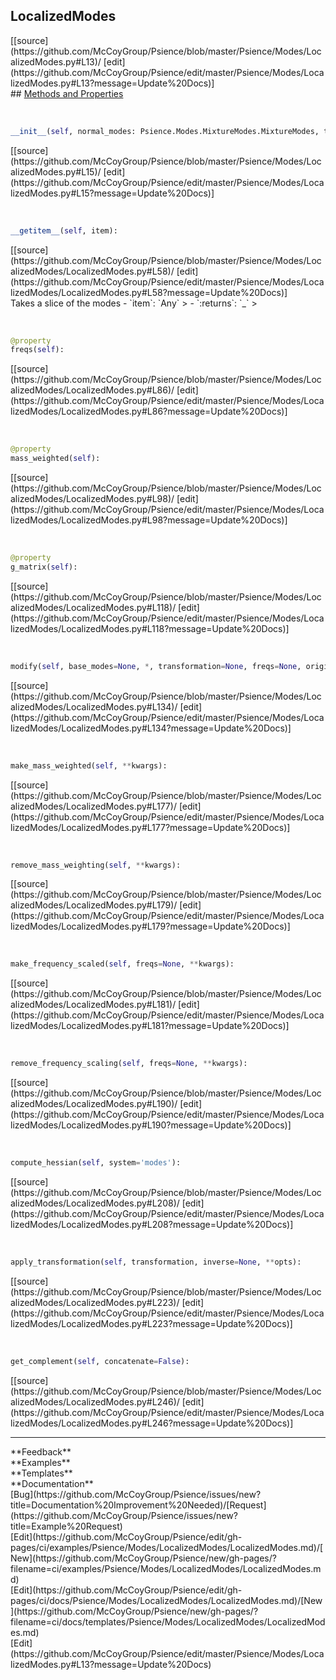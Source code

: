 ## <a id="Psience.Modes.LocalizedModes.LocalizedModes">LocalizedModes</a> 

<div class="docs-source-link" markdown="1">
[[source](https://github.com/McCoyGroup/Psience/blob/master/Psience/Modes/LocalizedModes.py#L13)/
[edit](https://github.com/McCoyGroup/Psience/edit/master/Psience/Modes/LocalizedModes.py#L13?message=Update%20Docs)]
</div>









<div class="collapsible-section">
 <div class="collapsible-section collapsible-section-header" markdown="1">
## <a class="collapse-link" data-toggle="collapse" href="#methods" markdown="1"> Methods and Properties</a> <a class="float-right" data-toggle="collapse" href="#methods"><i class="fa fa-chevron-down"></i></a>
 </div>
 <div class="collapsible-section collapsible-section-body collapse show" id="methods" markdown="1">
 
<a id="Psience.Modes.LocalizedModes.LocalizedModes.__init__" class="docs-object-method">&nbsp;</a> 
```python
__init__(self, normal_modes: Psience.Modes.MixtureModes.MixtureModes, transformation, inverse=None, origin=None, masses=None, freqs=None, mass_weighted=None, frequency_scaled=None, **etc): 
```
<div class="docs-source-link" markdown="1">
[[source](https://github.com/McCoyGroup/Psience/blob/master/Psience/Modes/LocalizedModes.py#L15)/
[edit](https://github.com/McCoyGroup/Psience/edit/master/Psience/Modes/LocalizedModes.py#L15?message=Update%20Docs)]
</div>


<a id="Psience.Modes.LocalizedModes.LocalizedModes.__getitem__" class="docs-object-method">&nbsp;</a> 
```python
__getitem__(self, item): 
```
<div class="docs-source-link" markdown="1">
[[source](https://github.com/McCoyGroup/Psience/blob/master/Psience/Modes/LocalizedModes/LocalizedModes.py#L58)/
[edit](https://github.com/McCoyGroup/Psience/edit/master/Psience/Modes/LocalizedModes/LocalizedModes.py#L58?message=Update%20Docs)]
</div>
Takes a slice of the modes
  - `item`: `Any`
    > 
  - `:returns`: `_`
    >


<a id="Psience.Modes.LocalizedModes.LocalizedModes.freqs" class="docs-object-method">&nbsp;</a> 
```python
@property
freqs(self): 
```
<div class="docs-source-link" markdown="1">
[[source](https://github.com/McCoyGroup/Psience/blob/master/Psience/Modes/LocalizedModes/LocalizedModes.py#L86)/
[edit](https://github.com/McCoyGroup/Psience/edit/master/Psience/Modes/LocalizedModes/LocalizedModes.py#L86?message=Update%20Docs)]
</div>


<a id="Psience.Modes.LocalizedModes.LocalizedModes.mass_weighted" class="docs-object-method">&nbsp;</a> 
```python
@property
mass_weighted(self): 
```
<div class="docs-source-link" markdown="1">
[[source](https://github.com/McCoyGroup/Psience/blob/master/Psience/Modes/LocalizedModes/LocalizedModes.py#L98)/
[edit](https://github.com/McCoyGroup/Psience/edit/master/Psience/Modes/LocalizedModes/LocalizedModes.py#L98?message=Update%20Docs)]
</div>


<a id="Psience.Modes.LocalizedModes.LocalizedModes.g_matrix" class="docs-object-method">&nbsp;</a> 
```python
@property
g_matrix(self): 
```
<div class="docs-source-link" markdown="1">
[[source](https://github.com/McCoyGroup/Psience/blob/master/Psience/Modes/LocalizedModes/LocalizedModes.py#L118)/
[edit](https://github.com/McCoyGroup/Psience/edit/master/Psience/Modes/LocalizedModes/LocalizedModes.py#L118?message=Update%20Docs)]
</div>


<a id="Psience.Modes.LocalizedModes.LocalizedModes.modify" class="docs-object-method">&nbsp;</a> 
```python
modify(self, base_modes=None, *, transformation=None, freqs=None, origin=None, masses=None, inverse=None, name=None, mass_weighted=None, frequency_scaled=None, g_matrix=None): 
```
<div class="docs-source-link" markdown="1">
[[source](https://github.com/McCoyGroup/Psience/blob/master/Psience/Modes/LocalizedModes/LocalizedModes.py#L134)/
[edit](https://github.com/McCoyGroup/Psience/edit/master/Psience/Modes/LocalizedModes/LocalizedModes.py#L134?message=Update%20Docs)]
</div>


<a id="Psience.Modes.LocalizedModes.LocalizedModes.make_mass_weighted" class="docs-object-method">&nbsp;</a> 
```python
make_mass_weighted(self, **kwargs): 
```
<div class="docs-source-link" markdown="1">
[[source](https://github.com/McCoyGroup/Psience/blob/master/Psience/Modes/LocalizedModes/LocalizedModes.py#L177)/
[edit](https://github.com/McCoyGroup/Psience/edit/master/Psience/Modes/LocalizedModes/LocalizedModes.py#L177?message=Update%20Docs)]
</div>


<a id="Psience.Modes.LocalizedModes.LocalizedModes.remove_mass_weighting" class="docs-object-method">&nbsp;</a> 
```python
remove_mass_weighting(self, **kwargs): 
```
<div class="docs-source-link" markdown="1">
[[source](https://github.com/McCoyGroup/Psience/blob/master/Psience/Modes/LocalizedModes/LocalizedModes.py#L179)/
[edit](https://github.com/McCoyGroup/Psience/edit/master/Psience/Modes/LocalizedModes/LocalizedModes.py#L179?message=Update%20Docs)]
</div>


<a id="Psience.Modes.LocalizedModes.LocalizedModes.make_frequency_scaled" class="docs-object-method">&nbsp;</a> 
```python
make_frequency_scaled(self, freqs=None, **kwargs): 
```
<div class="docs-source-link" markdown="1">
[[source](https://github.com/McCoyGroup/Psience/blob/master/Psience/Modes/LocalizedModes/LocalizedModes.py#L181)/
[edit](https://github.com/McCoyGroup/Psience/edit/master/Psience/Modes/LocalizedModes/LocalizedModes.py#L181?message=Update%20Docs)]
</div>


<a id="Psience.Modes.LocalizedModes.LocalizedModes.remove_frequency_scaling" class="docs-object-method">&nbsp;</a> 
```python
remove_frequency_scaling(self, freqs=None, **kwargs): 
```
<div class="docs-source-link" markdown="1">
[[source](https://github.com/McCoyGroup/Psience/blob/master/Psience/Modes/LocalizedModes/LocalizedModes.py#L190)/
[edit](https://github.com/McCoyGroup/Psience/edit/master/Psience/Modes/LocalizedModes/LocalizedModes.py#L190?message=Update%20Docs)]
</div>


<a id="Psience.Modes.LocalizedModes.LocalizedModes.compute_hessian" class="docs-object-method">&nbsp;</a> 
```python
compute_hessian(self, system='modes'): 
```
<div class="docs-source-link" markdown="1">
[[source](https://github.com/McCoyGroup/Psience/blob/master/Psience/Modes/LocalizedModes/LocalizedModes.py#L208)/
[edit](https://github.com/McCoyGroup/Psience/edit/master/Psience/Modes/LocalizedModes/LocalizedModes.py#L208?message=Update%20Docs)]
</div>


<a id="Psience.Modes.LocalizedModes.LocalizedModes.apply_transformation" class="docs-object-method">&nbsp;</a> 
```python
apply_transformation(self, transformation, inverse=None, **opts): 
```
<div class="docs-source-link" markdown="1">
[[source](https://github.com/McCoyGroup/Psience/blob/master/Psience/Modes/LocalizedModes/LocalizedModes.py#L223)/
[edit](https://github.com/McCoyGroup/Psience/edit/master/Psience/Modes/LocalizedModes/LocalizedModes.py#L223?message=Update%20Docs)]
</div>


<a id="Psience.Modes.LocalizedModes.LocalizedModes.get_complement" class="docs-object-method">&nbsp;</a> 
```python
get_complement(self, concatenate=False): 
```
<div class="docs-source-link" markdown="1">
[[source](https://github.com/McCoyGroup/Psience/blob/master/Psience/Modes/LocalizedModes/LocalizedModes.py#L246)/
[edit](https://github.com/McCoyGroup/Psience/edit/master/Psience/Modes/LocalizedModes/LocalizedModes.py#L246?message=Update%20Docs)]
</div>
 </div>
</div>












---


<div markdown="1" class="text-secondary">
<div class="container">
  <div class="row">
   <div class="col" markdown="1">
**Feedback**   
</div>
   <div class="col" markdown="1">
**Examples**   
</div>
   <div class="col" markdown="1">
**Templates**   
</div>
   <div class="col" markdown="1">
**Documentation**   
</div>
   <div class="col" markdown="1">
   
</div>
   <div class="col" markdown="1">
   
</div>
   <div class="col" markdown="1">
   
</div>
</div>
  <div class="row">
   <div class="col" markdown="1">
[Bug](https://github.com/McCoyGroup/Psience/issues/new?title=Documentation%20Improvement%20Needed)/[Request](https://github.com/McCoyGroup/Psience/issues/new?title=Example%20Request)   
</div>
   <div class="col" markdown="1">
[Edit](https://github.com/McCoyGroup/Psience/edit/gh-pages/ci/examples/Psience/Modes/LocalizedModes/LocalizedModes.md)/[New](https://github.com/McCoyGroup/Psience/new/gh-pages/?filename=ci/examples/Psience/Modes/LocalizedModes/LocalizedModes.md)   
</div>
   <div class="col" markdown="1">
[Edit](https://github.com/McCoyGroup/Psience/edit/gh-pages/ci/docs/Psience/Modes/LocalizedModes/LocalizedModes.md)/[New](https://github.com/McCoyGroup/Psience/new/gh-pages/?filename=ci/docs/templates/Psience/Modes/LocalizedModes/LocalizedModes.md)   
</div>
   <div class="col" markdown="1">
[Edit](https://github.com/McCoyGroup/Psience/edit/master/Psience/Modes/LocalizedModes.py#L13?message=Update%20Docs)   
</div>
   <div class="col" markdown="1">
   
</div>
   <div class="col" markdown="1">
   
</div>
   <div class="col" markdown="1">
   
</div>
</div>
</div>
</div>